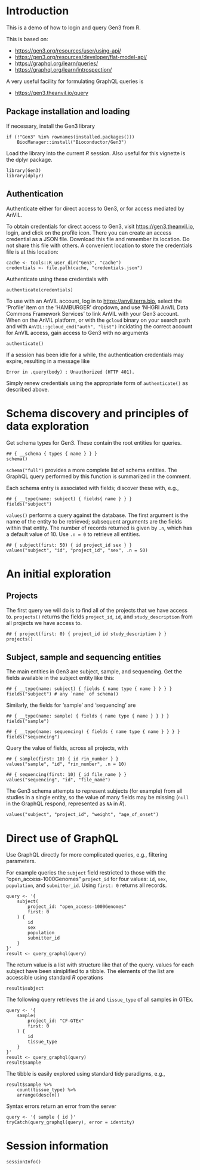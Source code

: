 Introduction
============

This is a demo of how to login and query Gen3 from R.

This is based on:

-   <a href="https://gen3.org/resources/user/using-api/" class="uri">https://gen3.org/resources/user/using-api/</a>
-   <a href="https://gen3.org/resources/developer/flat-model-api/" class="uri">https://gen3.org/resources/developer/flat-model-api/</a>
-   <a href="https://graphql.org/learn/queries/" class="uri">https://graphql.org/learn/queries/</a>
-   <a href="https://graphql.org/learn/introspection/" class="uri">https://graphql.org/learn/introspection/</a>

A very useful facility for formulating GraphQL queries is

-   <a href="https://gen3.theanvil.io/query" class="uri">https://gen3.theanvil.io/query</a>

Package installation and loading
--------------------------------

If necessary, install the Gen3 library

    if (!"Gen3" %in% rownames(installed.packages()))
        BiocManager::install("Bioconductor/Gen3")

Load the library into the current *R* session. Also useful for this
vignette is the dplyr package.

    library(Gen3)
    library(dplyr)

Authentication
--------------

Authenticate either for direct access to Gen3, or for access mediated by
AnVIL.

To obtain credentials for direct access to Gen3, visit
<a href="https://gen3.theanvil.io" class="uri">https://gen3.theanvil.io</a>,
login, and click on the profile icon. There you can create an access
credential as a JSON file. Download this file and remember its location.
Do not share this file with others. A convenient location to store the
credentials file is at this location:

    cache <- tools::R_user_dir("Gen3", "cache")
    credentials <- file.path(cache, "credentials.json")

Authenticate using these credentials with

    authenticate(credentials)

To use with an AnVIL account, log in to
<a href="https://anvil.terra.bio" class="uri">https://anvil.terra.bio</a>,
select the ‘Profile’ item on the ‘HAMBURGER’ dropdown, and use ‘NHGRI
AnVIL Data Commons Framework Services’ to link AnVIL with your Gen3
account. When on the AnVIL platform, or with the `gcloud` binary on your
search path and with `AnVIL::gcloud_cmd("auth", "list")` incidating the
correct account for AnVIL access, gain access to Gen3 with no arguments

    authenticate()

If a session has been idle for a while, the authentication credentials
may expire, resulting in a message like

    Error in .query(body) : Unauthorized (HTTP 401).

Simply renew credentials using the appropriate form of `authenticate()`
as described above.

Schema discovery and principles of data exploration
===================================================

Get schema types for Gen3. These contain the root entities for queries.

    ## { __schema { types { name } } }
    schema()

`schema("full")` provides a more complete list of schema entities. The
GraphQL query performed by this function is summariized in the comment.

Each schema entry is associated with fields; discover these with, e.g.,

    ## { __type(name: subject) { fields{ name } } }
    fields("subject")

`values()` performs a query against the database. The first argument is
the name of the entity to be retrieved; subsequent arguments are the
fields within that entity. The number of records returned is given by
`.n`, which has a default value of 10. Use `.n = 0` to retrieve all
entities.

    ## { subject(first: 50) { id project_id sex } }
    values("subject", "id", "project_id", "sex", .n = 50)

An initial exploration
======================

Projects
--------

The first query we will do is to find all of the projects that we have
access to. `projects()` returns the fields `project_id`, `id`, and
`study_description` from all projects we have access to.

    ## { project(first: 0) { project_id id study_description } }
    projects()

Subject, sample and sequencing entities
---------------------------------------

The main entities in Gen3 are subject, sample, and sequencing. Get the
fields available in the subject entity like this:

    ## { __type(name: subject) { fields { name type { name } } } }
    fields("subject") # any `name` of schema()

Similarly, the fields for ‘sample’ and ‘sequencing’ are

    ## { __type(name: sample) { fields { name type { name } } } }
    fields("sample")

    ## { __type(name: sequencing) { fields { name type { name } } } }
    fields("sequencing")

Query the value of fields, across all projects, with

    ## { sample(first: 10) { id rin_number } }
    values("sample", "id", "rin_number", .n = 10)

    ## { sequencing(first: 10) { id file_name } }
    values("sequencing", "id", "file_name")

The Gen3 schema attempts to represent subjects (for example) from all
studies in a single entity, so the value of many fields may be missing
(`null` in the GraphQL respond, represented as `NA` in *R*).

    values("subject", "project_id", "weight", "age_of_onset")

Direct use of GraphQL
=====================

Use GraphQL directly for more complicated queries, e.g., filtering
parameters.

For example queries the `subject` field restricted to those with the
“open\_access-1000Genomes” `project_id` for four values: `id`, `sex`,
`population`, and `submitter_id`. Using `first: 0` returns all records.

    query <- '{
        subject(
            project_id: "open_access-1000Genomes"
            first: 0
        ) {
            id
            sex
            population
            submitter_id
        }
    }'
    result <- query_graphql(query)

The return value is a list with structure like that of the query. values
for each subject have been simiplified to a tibble. The elements of the
list are accessible using standard *R* operations

    result$subject

The following query retrieves the `id` and `tissue_type` of all samples
in GTEx.

    query <- '{
        sample(
            project_id: "CF-GTEx"
            first: 0
        ) {
            id
            tissue_type
        }
    }'
    result <- query_graphql(query)
    result$sample

The tibble is easily explored using standard tidy paradigms, e.g.,

    result$sample %>%
        count(tissue_type) %>%
        arrange(desc(n))

Syntax errors return an error from the server

    query <- '{ sample { id }'
    tryCatch(query_graphql(query), error = identity)

Session information
===================

    sessionInfo()
